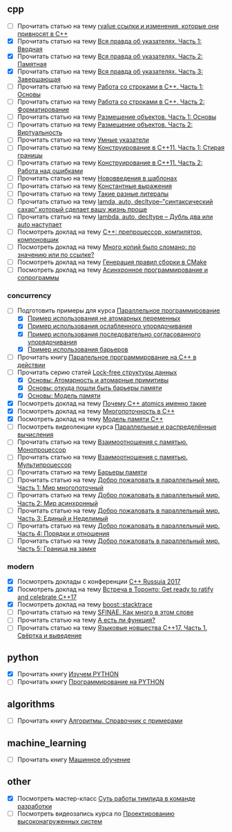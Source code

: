 ## cpp

- [ ] Прочитать статью на тему [rvalue ссылки и изменения, которые они привносят в С++](http://scrutator.me/post/2011/08/02/rvalue-refs.aspx)
- [x] Прочитать статью на тему [Вся правда об указателях. Часть 1: Вводная](http://scrutator.me/post/2015/11/26/pointers_demystified_p1.aspx)
- [x] Прочитать статью на тему [Вся правда об указателях. Часть 2: Памятная](http://scrutator.me/post/2015/12/30/pointers_demystified_p2.aspx)
- [x] Прочитать статью на тему [Вся правда об указателях. Часть 3: Завершающая](http://scrutator.me/post/2016/03/30/pointers_demystified_p3.aspx)
- [ ] Прочитать статью на тему [Работа со строками в C++. Часть 1: Основы](http://scrutator.me/post/2014/09/02/cpp_strings_basics.aspx)
- [ ] Прочитать статью на тему [Работа со строками в С++. Часть 2: Форматирование](http://scrutator.me/post/2014/10/01/cpp_strings_formatting.aspx)
- [ ] Прочитать статью на тему [Размещение объектов. Часть 1: Основы](http://scrutator.me/post/2014/01/29/objects_memory_layout_p1.aspx)
- [ ] Прочитать статью на тему [Размещение объектов. Часть 2: Виртуальность](http://scrutator.me/post/2014/06/02/objects_memory_layout_p2.aspx)
- [ ] Прочитать статью на тему [Умные указатели](http://scrutator.me/post/2012/01/18/smart-pointers.aspx)
- [ ] Прочитать статью на тему [Конструирование в C++11. Часть 1: Стирая границы](http://scrutator.me/post/2012/11/16/new-ctors-p1.aspx)
- [ ] Прочитать статью на тему [Конструирование в C++11. Часть 2: Работа над ошибками](http://scrutator.me/post/2012/12/18/new-ctors-p2.aspx)
- [ ] Прочитать статью на тему [Нововведения в шаблонах](http://scrutator.me/post/2013/01/18/template-innovations.aspx)
- [ ] Прочитать статью на тему [Константные выражения](http://scrutator.me/post/2013/11/19/constant_expressions.aspx)
- [ ] Прочитать статью на тему [Такие разные литералы](http://scrutator.me/post/2013/12/29/various_literals.aspx)
- [ ] Прочитать статью на тему [lamda, auto, decltype–”синтаксический сахар“ который сделает вашу жизнь проще](http://scrutator.me/post/2011/10/14/lamda-auto-decltype.aspx)
- [ ] Прочитать статью на тему [lambda, auto, decltype – Дубль два или auto наступает](http://scrutator.me/post/2014/07/08/lambda_auto_decltype_cpp14.aspx)
- [ ] Посмотреть доклад на тему [C++: препроцессор, компилятор, компоновщик](https://events.yandex.ru/lib/talks/1936/)
- [ ] Посмотреть доклад на тему [Много копий было сломано: по значению или по ссылке?](https://events.yandex.ru/lib/talks/4799/)
- [ ] Посмотреть доклад на тему [Генерация правил сборки в CMake](https://events.yandex.ru/lib/talks/3548/)
- [ ] Посмотреть доклад на тему [Асинхронное программирование и сопрограммы](https://events.yandex.ru/lib/talks/1761/)

### concurrency
- [ ] Подготовить примеры для курса [Параллельное программирование](https://github.com/justcppdeveloper-cpp-examples-c02)
  - [x] [Пример использования не атомарных переменных](https://github.com/justcppdeveloper-cpp-examples-c02/ll_e01)
  - [x] [Пример использования ослабленного упорядочивания](https://github.com/justcppdeveloper-cpp-examples-c02/ll_e02)
  - [x] [Пример использования последовательно согласованного упорядочивания](https://github.com/justcppdeveloper-cpp-examples-c02/ll_e03)
  - [x] [Пример использования барьеров](https://github.com/justcppdeveloper-cpp-examples-c02/ll_e05)
- [ ] Прочитать книгу [Паралельное программирование на С++ в действии]()
- [ ] Прочитать серию статей [Lock-free структуры данных](https://m.habrahabr.ru/users/khizmax/topics)
  - [x] [Основы: Атомарность и атомарные примитивы](https://habrahabr.ru/post/195948)
  - [x] [Основы: откуда пошли быть барьеры памяти](https://habrahabr.ru/post/196548)
  - [x] [Основы: Модель памяти](https://habrahabr.ru/post/197520)
- [x] Посмотреть доклад на тему [Почему C++ atomics именно такие](https://events.yandex.ru/lib/talks/3550/)
- [x] Посмотреть доклад на тему [Многопоточность в С++](https://events.yandex.ru/lib/talks/4185/)
- [x] Посмотреть доклад на тему [Модель памяти C++](https://www.youtube.com/watch?v=SIZmLPtcZiE)
- [ ] Посмотреть видеолекции курса [Параллельные и распределённые вычисления](https://yandexdataschool.ru/edu-process/courses/parallel#item-1)
- [ ] Прочитать статью на тему [Взаимоотношения с памятью. Монопроцессор](http://scrutator.me/post/2014/11/01/cpu_memory_inter_uniprocessor.aspx)
- [ ] Прочитать статью на тему [Взаимоотношения с памятью. Мультипроцессор](http://scrutator.me/post/2015/04/05/cpu_memory_inter_multiprocessor.aspx)
- [ ] Прочитать статью на тему [Барьеры памяти](http://scrutator.me/post/2015/05/16/memory_barriers.aspx)
- [ ] Прочитать статью на тему [Добро пожаловать в параллельный мир. Часть 1: Мир многопоточный](http://scrutator.me/post/2012/04/04/parallel-world-p1.aspx)
- [ ] Прочитать статью на тему [Добро пожаловать в параллельный мир. Часть 2: Мир асинхронный](http://scrutator.me/post/2012/06/03/parallel-world-p2.aspx)
- [ ] Прочитать статью на тему [Добро пожаловать в параллельный мир. Часть 3: Единый и Неделимый](http://scrutator.me/post/2012/08/28/parallel-world-p3.aspx)
- [ ] Прочитать статью на тему [Добро пожаловать в параллельный мир. Часть 4: Порядки и отношения](http://scrutator.me/post/2015/08/14/parallel-world-p4.aspx)
- [ ] Прочитать статью на тему [Добро пожаловать в параллельный мир. Часть 5: Граница на замке](http://scrutator.me/post/2015/10/15/parallel_world_p5.aspx)

### modern
- [x] Посмотреть доклады с конференции [C++ Russuia 2017](https://www.youtube.com/playlist?list=PLZN9ZGiWZoZojYik8EdApUgPwa0YM3Yuz)
- [x] Посмотреть доклад на тему [Встреча в Торонто: Get ready to ratify and celebrate C++17](https://events.yandex.ru/lib/talks/4801/)
- [x] Посмотреть доклад на тему [boost::stacktrace](https://events.yandex.ru/lib/talks/4186/)
- [ ] Прочитать статью на тему [SFINAE. Как много в этом слове](http://scrutator.me/post/2016/12/12/sfinae.aspx)
- [ ] Прочитать статью на тему [А есть ли функция?](http://scrutator.me/post/2017/04/10/has_function_metaprogramming.aspx)
- [ ] Прочитать статью на тему [Языковые новшества C++17. Часть 1. Свёртка и выведение](http://scrutator.me/post/2017/08/11/cpp17_lang_features_p1.aspx)
  
## python
- [x] Прочитать книгу [Изучем PYTHON]()
- [ ] Прочитать книгу [Программирование на PYTHON]()
  
## algorithms
- [ ] Прочитать книгу [Алгоритмы. Справочник с примерами](https://justcppdeveloper.slack.com/files/justcppdeveloper/F6J2P6GG5/algoritmy_spravochnik_s_primerami_na_c_c__java_i_python.pdf)

## machine_learning
- [ ] Прочитать книгу [Машинное обучение](https://justcppdeveloper.slack.com/files/justcppdeveloper/F6HCJLG81/machinelearning.pdf)

## other
- [x] Посмотреть мастер-класс [Суть работы тимлида в команде разработки](https://www.youtube.com/watch?v=txIugeFSiYw)
- [ ] Посмотреть видеозапись курса по [Проектированию высоконагруженных систем](https://www.youtube.com/playlist?list=PLrCZzMib1e9qozAkJm0-IyBO2pkUdBLlM)
